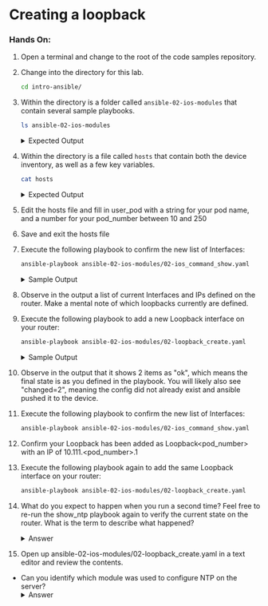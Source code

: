 # Creating a loopback

### Hands On: 

1. Open a terminal and change to the root of the code samples repository.  
1. Change into the directory for this lab.  

    ```bash
    cd intro-ansible/
    ```

1. Within the directory is a folder called `ansible-02-ios-modules` that contain several sample playbooks. 

    ```bash
    ls ansible-02-ios-modules
    ```

    <details>
    <summary> Expected Output </summary>
    <pre>
    02-ios_command_show.yaml
    02-ios_command_show_ntp.yaml
    02-loopback_create.yaml
    02-loopback_delete.yaml
    02-ntp_create.yaml
    02-ntp_delete.yaml
    </pre>
    </details>

1. Within the directory is a file called `hosts` that contain both the device inventory, as well as a few key variables. 

    ```bash
    cat hosts
    ```

    <details>
    <summary> Expected Output </summary>
    <pre>
    [iosxe:vars]
    #user_pod: <insert_unique_string>  # Fill in a unique pod name
    # Fill in a unique pod name
    user_pod = mypod
    pod_number = 10

    [iosxe:children]
    sandbox
    #express

    [sandbox]
    ios-xe-mgmt.cisco.com ansible_port=8181

    [express]
    198.18.134.11  # dcloud pod router #1
    198.18.134.12  # dcloud pod router #2
    </pre>
    </details>


1. Edit the hosts file and fill in user_pod with a string for your pod name, and a number for your pod_number between 10 and 250

1. Save and exit the hosts file

1. Execute the following playbook to confirm the new list of Interfaces:

    ```bash
    ansible-playbook ansible-02-ios-modules/02-ios_command_show.yaml
    ```
    <details>
    <summary> Sample Output </summary>
    <pre>

    TASK [GATHERING FACTS] *******************************************************************************************************************************
    ok: [ios-xe-mgmt.cisco.com]

    TASK [display current IOS version] *******************************************************************************************************************
    ok: [ios-xe-mgmt.cisco.com] => {
        "ansible_net_version": "16.08.01"
    }

    TASK [run show ip int brie] **************************************************************************************************************************
    ok: [ios-xe-mgmt.cisco.com]

    TASK [display value of "myint" variable *************************************************************************************************************
    ok: [ios-xe-mgmt.cisco.com] => {
        "myint[\"stdout_lines\"]": [
                "Interface              IP-Address      OK? Method Status                Protocol",
                "GigabitEthernet1       10.10.20.48     YES NVRAM  up                    up      ",
                "GigabitEthernet2       10.255.255.1    YES other  up                    up      ",
                "GigabitEthernet3       unassigned      YES unset  up                    up      ",
                "Port-channel2          unassigned      YES unset  down                  down"
        ]
    }

    TASK [run show users] ********************************************************************************************************************************
    ok: [ios-xe-mgmt.cisco.com]

    TASK [display value of "shuser" variable] ************************************************************************************************************
    ok: [ios-xe-mgmt.cisco.com] => {
        "shuser[\"stdout_lines\"]": [
                "Line       User       Host(s)              Idle       Location",
                "*  1 vty 0     root       idle                 00:00:00 10.24.12.232",
                "",
                "  Interface    User               Mode         Idle     Peer Address",
                "  unknown      a(ONEP)            com.cisco.sy 00:00:20 ",
                "  unknown      NETCONF(ONEP)      com.cisco.ne 00:00:20"
        ]
    }

    PLAY RECAP *******************************************************************************************************************************************
    ios-xe-mgmt.cisco.com      : ok=6    changed=0    unreachable=0    failed=0
    </pre>
    </details>

1. Observe in the output a list of current Interfaces and IPs defined on the router. Make a mental note of which loopbacks currently are defined. 


1. Execute the following playbook to add a new Loopback interface on your router:

    ```bash
    ansible-playbook ansible-02-ios-modules/02-loopback_create.yaml
    ```

    <details>
    <summary> Sample Output </summary>
    <pre>
    PLAY [Sample IOS config for Ansible 2.5] *************************************************************************************************************

    TASK [Create loopback 10] ****************************************************************************************************************************
    changed: [ios-xe-mgmt.cisco.com]

    TASK [Assign IP to loopback] *************************************************************************************************************************
    changed: [ios-xe-mgmt.cisco.com]

    PLAY RECAP *******************************************************************************************************************************************
    ios-xe-mgmt.cisco.com      : ok=2    changed=2    unreachable=0    failed=0
    </pre>
    </details>

1. Observe in the output that it shows 2 items as "ok", which means the final state is as you defined in the playbook. You will likely also see "changed=2", meaning the config did not already exist and ansible pushed it to the device. 

1. Execute the following playbook to confirm the new list of Interfaces:

    ```bash
    ansible-playbook ansible-02-ios-modules/02-ios_command_show.yaml
    ```

1. Confirm your Loopback has been added as Loopback<pod_number> with an IP of 10.111.<pod_number>.1


1. Execute the following playbook again to add the same Loopback interface on your router:

    ```bash
    ansible-playbook ansible-02-ios-modules/02-loopback_create.yaml
    ```

1. What do you expect to happen when you run a second time? Feel free to re-run the show_ntp playbook again to verify the current state on the router. What is the term to describe what happened?

    <details>
    <summary> Answer </summary>
    <pre>
    Because the modules in use are Idempotent, we expect the script to not make any changes. The output should look very similar to below, with 2 tasks marked ok without 0 changed. 
  
    PLAY [Sample IOS config for Ansible 2.5] *************************************************************************************************************

    TASK [Create loopback 10] ****************************************************************************************************************************
    ok: [ios-xe-mgmt.cisco.com]

    TASK [Assign IP to loopback] *************************************************************************************************************************
    ok: [ios-xe-mgmt.cisco.com]

    PLAY RECAP *******************************************************************************************************************************************
    ios-xe-mgmt.cisco.com      : ok=2    changed=0    unreachable=0    failed=0
    </pre>
    </details>

1. Open up ansible-02-ios-modules/02-loopback_create.yaml in a text editor and review the contents. 
 * Can you identify which module was used to configure NTP on the server? 
    <details>
    <summary> Answer </summary>
    <pre>
    This lab used the ios_config module to execute specific config commands directly onto the device
    </pre>
    </details>


